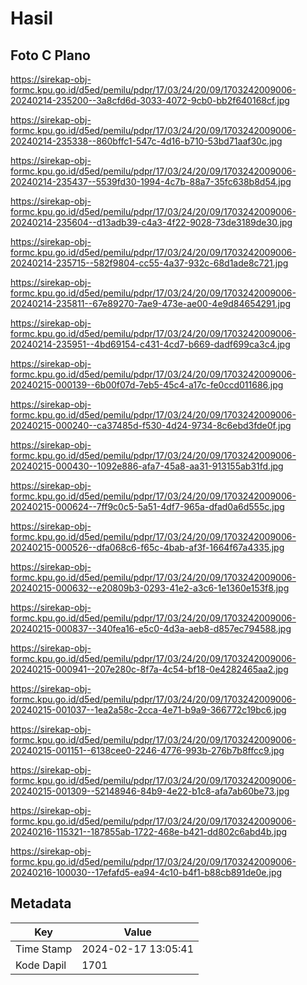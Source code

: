 # Hasil

## Foto C Plano

https://sirekap-obj-formc.kpu.go.id/d5ed/pemilu/pdpr/17/03/24/20/09/1703242009006-20240214-235200--3a8cfd6d-3033-4072-9cb0-bb2f640168cf.jpg

https://sirekap-obj-formc.kpu.go.id/d5ed/pemilu/pdpr/17/03/24/20/09/1703242009006-20240214-235338--860bffc1-547c-4d16-b710-53bd71aaf30c.jpg

https://sirekap-obj-formc.kpu.go.id/d5ed/pemilu/pdpr/17/03/24/20/09/1703242009006-20240214-235437--5539fd30-1994-4c7b-88a7-35fc638b8d54.jpg

https://sirekap-obj-formc.kpu.go.id/d5ed/pemilu/pdpr/17/03/24/20/09/1703242009006-20240214-235604--d13adb39-c4a3-4f22-9028-73de3189de30.jpg

https://sirekap-obj-formc.kpu.go.id/d5ed/pemilu/pdpr/17/03/24/20/09/1703242009006-20240214-235715--582f9804-cc55-4a37-932c-68d1ade8c721.jpg

https://sirekap-obj-formc.kpu.go.id/d5ed/pemilu/pdpr/17/03/24/20/09/1703242009006-20240214-235811--67e89270-7ae9-473e-ae00-4e9d84654291.jpg

https://sirekap-obj-formc.kpu.go.id/d5ed/pemilu/pdpr/17/03/24/20/09/1703242009006-20240214-235951--4bd69154-c431-4cd7-b669-dadf699ca3c4.jpg

https://sirekap-obj-formc.kpu.go.id/d5ed/pemilu/pdpr/17/03/24/20/09/1703242009006-20240215-000139--6b00f07d-7eb5-45c4-a17c-fe0ccd011686.jpg

https://sirekap-obj-formc.kpu.go.id/d5ed/pemilu/pdpr/17/03/24/20/09/1703242009006-20240215-000240--ca37485d-f530-4d24-9734-8c6ebd3fde0f.jpg

https://sirekap-obj-formc.kpu.go.id/d5ed/pemilu/pdpr/17/03/24/20/09/1703242009006-20240215-000430--1092e886-afa7-45a8-aa31-913155ab31fd.jpg

https://sirekap-obj-formc.kpu.go.id/d5ed/pemilu/pdpr/17/03/24/20/09/1703242009006-20240215-000624--7ff9c0c5-5a51-4df7-965a-dfad0a6d555c.jpg

https://sirekap-obj-formc.kpu.go.id/d5ed/pemilu/pdpr/17/03/24/20/09/1703242009006-20240215-000526--dfa068c6-f65c-4bab-af3f-1664f67a4335.jpg

https://sirekap-obj-formc.kpu.go.id/d5ed/pemilu/pdpr/17/03/24/20/09/1703242009006-20240215-000632--e20809b3-0293-41e2-a3c6-1e1360e153f8.jpg

https://sirekap-obj-formc.kpu.go.id/d5ed/pemilu/pdpr/17/03/24/20/09/1703242009006-20240215-000837--340fea16-e5c0-4d3a-aeb8-d857ec794588.jpg

https://sirekap-obj-formc.kpu.go.id/d5ed/pemilu/pdpr/17/03/24/20/09/1703242009006-20240215-000941--207e280c-8f7a-4c54-bf18-0e4282465aa2.jpg

https://sirekap-obj-formc.kpu.go.id/d5ed/pemilu/pdpr/17/03/24/20/09/1703242009006-20240215-001037--1ea2a58c-2cca-4e71-b9a9-366772c19bc6.jpg

https://sirekap-obj-formc.kpu.go.id/d5ed/pemilu/pdpr/17/03/24/20/09/1703242009006-20240215-001151--6138cee0-2246-4776-993b-276b7b8ffcc9.jpg

https://sirekap-obj-formc.kpu.go.id/d5ed/pemilu/pdpr/17/03/24/20/09/1703242009006-20240215-001309--52148946-84b9-4e22-b1c8-afa7ab60be73.jpg

https://sirekap-obj-formc.kpu.go.id/d5ed/pemilu/pdpr/17/03/24/20/09/1703242009006-20240216-115321--187855ab-1722-468e-b421-dd802c6abd4b.jpg

https://sirekap-obj-formc.kpu.go.id/d5ed/pemilu/pdpr/17/03/24/20/09/1703242009006-20240216-100030--17efafd5-ea94-4c10-b4f1-b88cb891de0e.jpg


## Metadata

| Key        | Value               |
| ---------- | ------------------- |
| Time Stamp | 2024-02-17 13:05:41 |
| Kode Dapil | 1701                |



